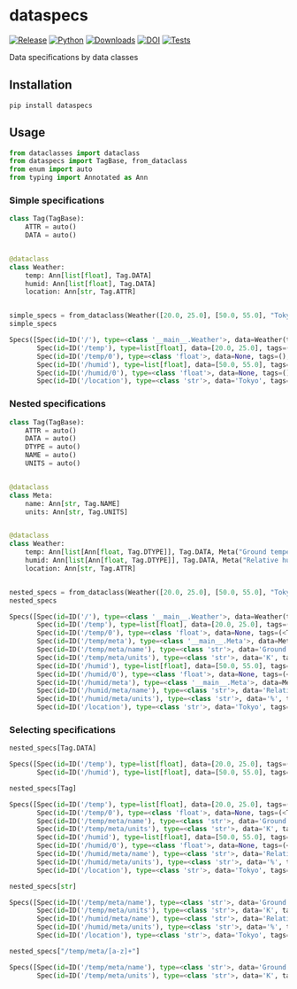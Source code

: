 # dataspecs

[![Release](https://img.shields.io/pypi/v/dataspecs?label=Release&color=cornflowerblue&style=flat-square)](https://pypi.org/project/dataspecs/)
[![Python](https://img.shields.io/pypi/pyversions/dataspecs?label=Python&color=cornflowerblue&style=flat-square)](https://pypi.org/project/dataspecs/)
[![Downloads](https://img.shields.io/pypi/dm/dataspecs?label=Downloads&color=cornflowerblue&style=flat-square)](https://pepy.tech/project/dataspecs)
[![DOI](https://img.shields.io/badge/DOI-10.5281/zenodo.10652375-cornflowerblue?style=flat-square)](https://doi.org/10.5281/zenodo.10652375)
[![Tests](https://img.shields.io/github/actions/workflow/status/astropenguin/dataspecs/tests.yaml?label=Tests&style=flat-square)](https://github.com/astropenguin/dataspecs/actions)

Data specifications by data classes

## Installation

```shell
pip install dataspecs
```

## Usage

```python
from dataclasses import dataclass
from dataspecs import TagBase, from_dataclass
from enum import auto
from typing import Annotated as Ann
```

### Simple specifications

```python
class Tag(TagBase):
    ATTR = auto()
    DATA = auto()


@dataclass
class Weather:
    temp: Ann[list[float], Tag.DATA]
    humid: Ann[list[float], Tag.DATA]
    location: Ann[str, Tag.ATTR]


simple_specs = from_dataclass(Weather([20.0, 25.0], [50.0, 55.0], "Tokyo"))
simple_specs
```
```python
Specs([Spec(id=ID('/'), type=<class '__main__.Weather'>, data=Weather(temp=[20.0, 25.0], humid=[50.0, 55.0], location='Tokyo'), tags=(), meta=()),
       Spec(id=ID('/temp'), type=list[float], data=[20.0, 25.0], tags=(<Tag.DATA: 2>,), meta=()),
       Spec(id=ID('/temp/0'), type=<class 'float'>, data=None, tags=(), meta=()),
       Spec(id=ID('/humid'), type=list[float], data=[50.0, 55.0], tags=(<Tag.DATA: 2>,), meta=()),
       Spec(id=ID('/humid/0'), type=<class 'float'>, data=None, tags=(), meta=()),
       Spec(id=ID('/location'), type=<class 'str'>, data='Tokyo', tags=(<Tag.ATTR: 1>,), meta=())])
```

### Nested specifications

```python
class Tag(TagBase):
    ATTR = auto()
    DATA = auto()
    DTYPE = auto()
    NAME = auto()
    UNITS = auto()


@dataclass
class Meta:
    name: Ann[str, Tag.NAME]
    units: Ann[str, Tag.UNITS]


@dataclass
class Weather:
    temp: Ann[list[Ann[float, Tag.DTYPE]], Tag.DATA, Meta("Ground temperature", "K")]
    humid: Ann[list[Ann[float, Tag.DTYPE]], Tag.DATA, Meta("Relative humidity", "%")]
    location: Ann[str, Tag.ATTR]


nested_specs = from_dataclass(Weather([20.0, 25.0], [50.0, 55.0], "Tokyo"))
nested_specs
```
```python
Specs([Spec(id=ID('/'), type=<class '__main__.Weather'>, data=Weather(temp=[20.0, 25.0], humid=[50.0, 55.0], location='Tokyo'), tags=(), meta=()),
       Spec(id=ID('/temp'), type=list[float], data=[20.0, 25.0], tags=(<Tag.DATA: 2>,), meta=()),
       Spec(id=ID('/temp/0'), type=<class 'float'>, data=None, tags=(<Tag.DTYPE: 3>,), meta=()),
       Spec(id=ID('/temp/meta'), type=<class '__main__.Meta'>, data=Meta(name='Ground temperature', units='K'), tags=(), meta=()),
       Spec(id=ID('/temp/meta/name'), type=<class 'str'>, data='Ground temperature', tags=(<Tag.NAME: 4>,), meta=()),
       Spec(id=ID('/temp/meta/units'), type=<class 'str'>, data='K', tags=(<Tag.UNITS: 5>,), meta=()),
       Spec(id=ID('/humid'), type=list[float], data=[50.0, 55.0], tags=(<Tag.DATA: 2>,), meta=()),
       Spec(id=ID('/humid/0'), type=<class 'float'>, data=None, tags=(<Tag.DTYPE: 3>,), meta=()),
       Spec(id=ID('/humid/meta'), type=<class '__main__.Meta'>, data=Meta(name='Relative humidity', units='%'), tags=(), meta=()),
       Spec(id=ID('/humid/meta/name'), type=<class 'str'>, data='Relative humidity', tags=(<Tag.NAME: 4>,), meta=()),
       Spec(id=ID('/humid/meta/units'), type=<class 'str'>, data='%', tags=(<Tag.UNITS: 5>,), meta=()),
       Spec(id=ID('/location'), type=<class 'str'>, data='Tokyo', tags=(<Tag.ATTR: 1>,), meta=())])
```

### Selecting specifications

```python
nested_specs[Tag.DATA]
```
```python
Specs([Spec(id=ID('/temp'), type=list[float], data=[20.0, 25.0], tags=(<Tag.DATA: 2>,), meta=()),
       Spec(id=ID('/humid'), type=list[float], data=[50.0, 55.0], tags=(<Tag.DATA: 2>,), meta=())])
```

```python
nested_specs[Tag]
```
```python
Specs([Spec(id=ID('/temp'), type=list[float], data=[20.0, 25.0], tags=(<Tag.DATA: 2>,), meta=()),
       Spec(id=ID('/temp/0'), type=<class 'float'>, data=None, tags=(<Tag.DTYPE: 3>,), meta=()),
       Spec(id=ID('/temp/meta/name'), type=<class 'str'>, data='Ground temperature', tags=(<Tag.NAME: 4>,), meta=()),
       Spec(id=ID('/temp/meta/units'), type=<class 'str'>, data='K', tags=(<Tag.UNITS: 5>,), meta=()),
       Spec(id=ID('/humid'), type=list[float], data=[50.0, 55.0], tags=(<Tag.DATA: 2>,), meta=()),
       Spec(id=ID('/humid/0'), type=<class 'float'>, data=None, tags=(<Tag.DTYPE: 3>,), meta=()),
       Spec(id=ID('/humid/meta/name'), type=<class 'str'>, data='Relative humidity', tags=(<Tag.NAME: 4>,), meta=()),
       Spec(id=ID('/humid/meta/units'), type=<class 'str'>, data='%', tags=(<Tag.UNITS: 5>,), meta=()),
       Spec(id=ID('/location'), type=<class 'str'>, data='Tokyo', tags=(<Tag.ATTR: 1>,), meta=())])
```

```python
nested_specs[str]
```
```python
Specs([Spec(id=ID('/temp/meta/name'), type=<class 'str'>, data='Ground temperature', tags=(<Tag.NAME: 4>,), meta=()),
       Spec(id=ID('/temp/meta/units'), type=<class 'str'>, data='K', tags=(<Tag.UNITS: 5>,), meta=()),
       Spec(id=ID('/humid/meta/name'), type=<class 'str'>, data='Relative humidity', tags=(<Tag.NAME: 4>,), meta=()),
       Spec(id=ID('/humid/meta/units'), type=<class 'str'>, data='%', tags=(<Tag.UNITS: 5>,), meta=()),
       Spec(id=ID('/location'), type=<class 'str'>, data='Tokyo', tags=(<Tag.ATTR: 1>,), meta=())])
```

```python
nested_specs["/temp/meta/[a-z]+"]
```
```python
Specs([Spec(id=ID('/temp/meta/name'), type=<class 'str'>, data='Ground temperature', tags=(<Tag.NAME: 4>,), meta=()),
       Spec(id=ID('/temp/meta/units'), type=<class 'str'>, data='K', tags=(<Tag.UNITS: 5>,), meta=())])
```
